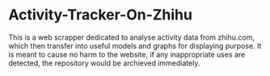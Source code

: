 # Activity-Tracker-On-Zhihu
This is a web scrapper dedicated to analyse activity data from zhihu.com, which then transfer into useful models and graphs for displaying purpose. It is meant to cause no harm to the website, if any inappropriate uses are detected, the repository would be archieved immediately.
